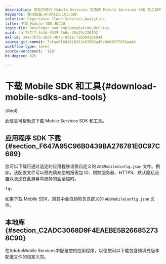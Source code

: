 ```yaml
---
description: 帮助您进行 Mobile Services 实施的 Mobile Services SDK 及工具的下载信息。
keywords: 移动设备;Android;iOS;SDK
solution: Experience Cloud Services,Analytics
title: 下载 Mobile SDK 和工具
topic-fix: Developer and implementation,Metrics
uuid: 4af757f7-4e4d-4939-9b6a-49a29c220192
exl-id: 34ec76fa-3bcb-4b77-9d1e-7160941deb44
source-git-commit: 7cfaa5f6d1318151e87698a45eb6006f7850aad4
workflow-type: tm+mt
source-wordcount: '128'
ht-degree: 82%

---
```


# 下载 Mobile SDK 和工具{#download-mobile-sdks-and-tools}

{#eol}

此信息可帮助您下载 Mobile Services SDK 和工具。

## 应用程序 SDK 下载 {#section_F647A95C96B0439BA276781E0C97C689}

您可以下载已通过选定的应用程序设置自定义的 `ADBMobileConfig.json` 文件。例如，该配置文件可以预先填充您的报表包 ID、跟踪服务器、HTTPS、默认隐私设置以及您在此屏幕中选择的会话超时。

>[!TIP]
>
>如果下载 Mobile SDK，则其中会自动包含自定义的 `ADBMobileConfig.json` 文件。

## 本地库 {#section_C2ADC3068D9F4EAEBE5B266852738C90}

在AdobeMobile Services中配置您的应用程序，以便您可以下载包含预填充版本配置文件的自定义包。
